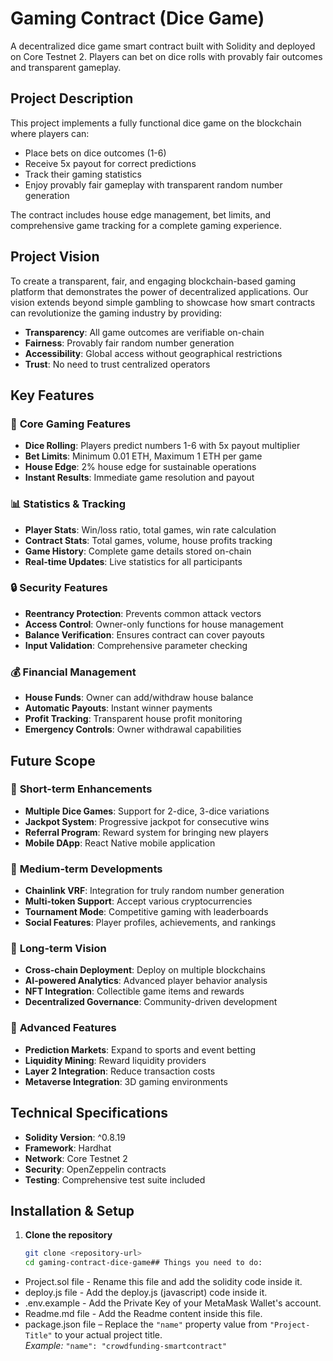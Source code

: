 # Gaming Contract (Dice Game)

A decentralized dice game smart contract built with Solidity and deployed on Core Testnet 2. Players can bet on dice rolls with provably fair outcomes and transparent gameplay.

## Project Description

This project implements a fully functional dice game on the blockchain where players can:
- Place bets on dice outcomes (1-6)
- Receive 5x payout for correct predictions
- Track their gaming statistics
- Enjoy provably fair gameplay with transparent random number generation

The contract includes house edge management, bet limits, and comprehensive game tracking for a complete gaming experience.

## Project Vision

To create a transparent, fair, and engaging blockchain-based gaming platform that demonstrates the power of decentralized applications. Our vision extends beyond simple gambling to showcase how smart contracts can revolutionize the gaming industry by providing:

- **Transparency**: All game outcomes are verifiable on-chain
- **Fairness**: Provably fair random number generation
- **Accessibility**: Global access without geographical restrictions
- **Trust**: No need to trust centralized operators

## Key Features

### 🎲 **Core Gaming Features**
- **Dice Rolling**: Players predict numbers 1-6 with 5x payout multiplier
- **Bet Limits**: Minimum 0.01 ETH, Maximum 1 ETH per game
- **House Edge**: 2% house edge for sustainable operations
- **Instant Results**: Immediate game resolution and payout

### 📊 **Statistics & Tracking**
- **Player Stats**: Win/loss ratio, total games, win rate calculation
- **Contract Stats**: Total games, volume, house profits tracking
- **Game History**: Complete game details stored on-chain
- **Real-time Updates**: Live statistics for all participants

### 🔒 **Security Features**
- **Reentrancy Protection**: Prevents common attack vectors
- **Access Control**: Owner-only functions for house management
- **Balance Verification**: Ensures contract can cover payouts
- **Input Validation**: Comprehensive parameter checking

### 💰 **Financial Management**
- **House Funds**: Owner can add/withdraw house balance
- **Automatic Payouts**: Instant winner payments
- **Profit Tracking**: Transparent house profit monitoring
- **Emergency Controls**: Owner withdrawal capabilities

## Future Scope

### 🚀 **Short-term Enhancements**
- **Multiple Dice Games**: Support for 2-dice, 3-dice variations
- **Jackpot System**: Progressive jackpot for consecutive wins
- **Referral Program**: Reward system for bringing new players
- **Mobile DApp**: React Native mobile application

### 🌟 **Medium-term Developments**
- **Chainlink VRF**: Integration for truly random number generation
- **Multi-token Support**: Accept various cryptocurrencies
- **Tournament Mode**: Competitive gaming with leaderboards
- **Social Features**: Player profiles, achievements, and rankings

### 🔮 **Long-term Vision**
- **Cross-chain Deployment**: Deploy on multiple blockchains
- **AI-powered Analytics**: Advanced player behavior analysis
- **NFT Integration**: Collectible game items and rewards
- **Decentralized Governance**: Community-driven development

### 🎯 **Advanced Features**
- **Prediction Markets**: Expand to sports and event betting
- **Liquidity Mining**: Reward liquidity providers
- **Layer 2 Integration**: Reduce transaction costs
- **Metaverse Integration**: 3D gaming environments

## Technical Specifications

- **Solidity Version**: ^0.8.19
- **Framework**: Hardhat
- **Network**: Core Testnet 2
- **Security**: OpenZeppelin contracts
- **Testing**: Comprehensive test suite included

## Installation & Setup

1. **Clone the repository**
   ```bash
   git clone <repository-url>
   cd gaming-contract-dice-game## Things you need to do:

- Project.sol file - Rename this file and add the solidity code inside it.
- deploy.js file - Add the deploy.js (javascript) code inside it.
- .env.example - Add the Private Key of your MetaMask Wallet's account.
- Readme.md file - Add the Readme content inside this file.
- package.json file – Replace the `"name"` property value from `"Project-Title"` to your actual project title. <br/>
*Example:* `"name": "crowdfunding-smartcontract"`
